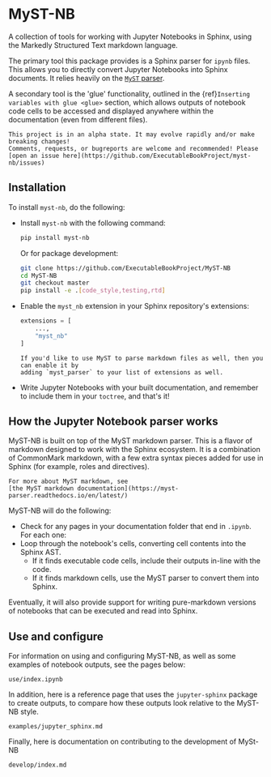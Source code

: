 # MyST-NB

A collection of tools for working with Jupyter Notebooks in Sphinx, using the
Markedly Structured Text markdown language.

The primary tool this package provides is a Sphinx parser for `ipynb` files.
This allows you to directly convert Jupyter Notebooks into Sphinx documents.
It relies heavily on the [`MyST` parser](https://github.com/ExecutableBookProject/myst_parser).

A secondary tool is the 'glue' functionality, outlined in the {ref}`Inserting variables with glue <glue>` section,
which allows outputs of notebook code cells to be accessed and displayed anywhere within the documentation (even from different files).

```{warning}
This project is in an alpha state. It may evolve rapidly and/or make breaking changes!
Comments, requests, or bugreports are welcome and recommended! Please
[open an issue here](https://github.com/ExecutableBookProject/myst-nb/issues)
```

## Installation

To install `myst-nb`, do the following:

* Install `myst-nb` with the following command:

  ```bash
  pip install myst-nb
  ```

  Or for package development:

  ```bash
  git clone https://github.com/ExecutableBookProject/MyST-NB
  cd MyST-NB
  git checkout master
  pip install -e .[code_style,testing,rtd]
  ```

* Enable the `myst_nb` extension in your Sphinx repository's extensions:

  ```python
  extensions = [
      ...,
      "myst_nb"
  ]
  ```

  ```{note}
  If you'd like to use MyST to parse markdown files as well, then you can enable it by
  adding `myst_parser` to your list of extensions as well.
  ```
* Write Jupyter Notebooks with your built documentation, and remember to include them
  in your `toctree`, and that's it!

## How the Jupyter Notebook parser works

MyST-NB is built on top of the MyST markdown parser. This is a flavor of markdown
designed to work with the Sphinx ecosystem. It is a combination of CommonMark markdown,
with a few extra syntax pieces added for use in Sphinx (for example, roles and
directives).

```{note}
For more about MyST markdown, see
[the MyST markdown documentation](https://myst-parser.readthedocs.io/en/latest/)
```

MyST-NB will do the following:

* Check for any pages in your documentation folder that end in `.ipynb`. For each one:
* Loop through the notebook's cells, converting cell contents into the Sphinx AST.
  * If it finds executable code cells, include their outputs in-line with the code.
  * If it finds markdown cells, use the MyST parser to convert them into Sphinx.

Eventually, it will also provide support for writing pure-markdown versions of notebooks
that can be executed and read into Sphinx.

## Use and configure

For information on using and configuring MyST-NB, as well as some examples of notebook
outputs, see the pages below:

```{toctree}
use/index.ipynb
```

In addition, here is a reference page that uses the `jupyter-sphinx` package to create
outputs, to compare how these outputs look relative to the MyST-NB style.

```{toctree}
examples/jupyter_sphinx.md
```

Finally, here is documentation on contributing to the development of MySt-NB

```{toctree}
develop/index.md
```
